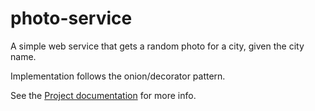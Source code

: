 # photo-service

A simple web service that gets a random photo for a city, given the city name. 

Implementation follows the onion/decorator pattern.

See the [Project documentation](https://github.com/city-breaks-on-openshift/documentation) for more info. 
